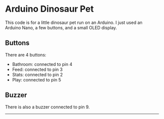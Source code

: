 # Arduino Dinosaur Pet

This code is for a little dinosaur pet run on an Arduino. I just used an Arduino Nano, a few buttons, and a small OLED display.

## Buttons

There are 4 buttons:

- Bathroom: connected to pin 4
- Feed: connected to pin 3
- Stats: connected to pin 2
- Play: connected to pin 5

## Buzzer

There is also a buzzer connected to pin 9.

---
